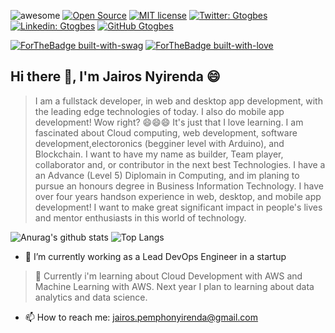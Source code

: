 <!--
**Jairos-1999/Jairos-1999** is a ✨ _special_ ✨ repository because its `README.md` (this file) appears on your GitHub profile.

Here are some ideas to get you started:

- 🔭 I’m currently working on ...
- 🌱 I’m currently learning ...
- 👯 I’m looking to collaborate on ...
- 🤔 I’m looking for help with ...
- 💬 Ask me about ...
- 📫 How to reach me: ...
- 😄 Pronouns: ...
- ⚡ Fun fact: ...
-->

![awesome](https://cdn.rawgit.com/sindresorhus/awesome/d7305f38d29fed78fa85652e3a63e154dd8e8829/media/badge.svg)
[![Open Source](https://badges.frapsoft.com/os/v2/open-source.svg?v=103)](https://github.com/ellerbrock/open-source-badges/)
[![MIT license](https://img.shields.io/badge/License-MIT-blue.svg)](https://lbesson.mit-license.org/)
[![Twitter: Gtogbes](https://img.shields.io/twitter/follow/Jairox2619?style=social)](https://twitter.com/Jairox2619)
[![Linkedin: Gtogbes](https://img.shields.io/badge/-Jairos_Nyirenda-blue?style=flat-square&logo=Linkedin&logoColor=white&link=https://www.linkedin.com/in/jairos-nyirenda-196b76184/?lipi=urn%3Ali%3Apage%3Aprofile_common_profile_index%3B21c3a358-6d13-4623-8962-ad9d49cc6f15)](https://www.linkedin.com/in/jairos-nyirenda-196b76184/)
[![GitHub Gtogbes](https://img.shields.io/github/followers/Jairos?label=follow&style=social)](https://github.com/Jairos-1999)
<p>


[![ForTheBadge built-with-swag](http://ForTheBadge.com/images/badges/built-with-swag.svg)](https://github.com/Jairos-1999/)
[![ForTheBadge built-with-love](http://ForTheBadge.com/images/badges/built-with-love.svg)](https://github.com/Jairos-1999/)

## Hi there 👋, I'm Jairos Nyirenda 😄

> I am a fullstack developer, in web and desktop app development, with the leading edge technologies of today. I also do mobile app development! Wow right? 😄😄😄 It's just that I love learning.
> I am fascinated about Cloud computing, web development, software development,electoronics (begginer level with Arduino), and Blockchain.
> I want to have my name as builder, Team player, collaborator and, or contributor in the next best Technologies.
> I have a an Advance (Level 5) Diplomain in Computing, and im planing to pursue an honours degree in Business Information Technology.
> I have over four years handson experience in web, desktop, and mobile app development!
> I want to make great significant impact in people's lives and mentor enthusiasts in this world of technology.

![Anurag's github stats](https://github-readme-stats.vercel.app/api?username=gtogbes&count_private=true&show_icons=true&theme=gruvbox)
![Top Langs ](https://github-readme-stats.vercel.app/api/top-langs/?username=gtogbes&layout=compact&theme=gruvbox&hide=html&langs_count=8)

- 🔭 I’m currently working as a Lead DevOps Engineer in a startup 
> 🌱 Currently i'm learning about Cloud Development with AWS and Machine Learning with AWS. Next year I plan to learning about data analytics and data science.
- 📫 How to reach me: jairos.pemphonyirenda@gmail.com
